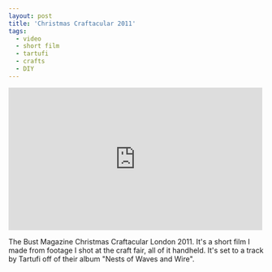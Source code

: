 ```yaml
---
layout: post
title: 'Christmas Craftacular 2011'
tags:
  - video
  - short film
  - tartufi
  - crafts
  - DIY
---
```


<iframe src="http://player.vimeo.com/video/33550616" width="500" height="281" frameborder="0" webkitAllowFullScreen mozallowfullscreen allowFullScreen></iframe>

The Bust Magazine Christmas Craftacular London 2011. It's a short film I made
from footage I shot at the craft fair, all of it handheld. It's set to a track
by Tartufi off of their album "Nests of Waves and Wire".
